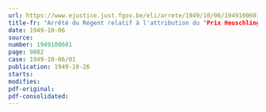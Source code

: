 ```yaml
---
url: https://www.ejustice.just.fgov.be/eli/arrete/1949/10/06/1949100601/justel
title-fr: "Arrêté du Régent relatif à l'attribution du "Prix Heuschling" 1944-1948"
date: 1949-10-06
source:
number: 1949100601
page: 9882
case: 1949-10-06/01
publication: 1949-10-26
starts:
modifies:
pdf-original:
pdf-consolidated:
---
```


